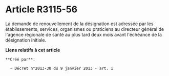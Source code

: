 # Article R3115-56

La demande de renouvellement de la désignation est adressée par les établissements, services, organismes ou praticiens au
directeur général de l'agence régionale de santé au plus tard deux mois avant l'échéance de la désignation initiale.

**Liens relatifs à cet article**

	**Créé par**:

	  - Décret n°2013-30 du 9 janvier 2013 - art. 1
